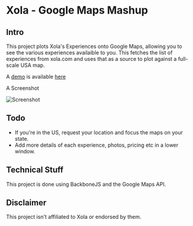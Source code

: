 # Xola - Google Maps Mashup

## Intro

This project plots Xola's Experiences onto Google Maps, allowing you to see the various experiences availaible to you. This fetches the list of experiences from xola.com and uses that as a source to plot against a full-scale USA map.

A [demo](http://rushi.vishavadia.com/xola-googlemaps/) is available [here](http://rushi.vishavadia.com/xola-googlemaps/)

A Screenshot

![Screenshot](https://bitbucket.org/rushi/xola-googlemaps/raw/39a0c915c10b619757ec374ff9e679cf7d2c5414/screenshot.png)

## Todo 

* If you're in the US, request your location and focus the maps on your state.
* Add more details of each experience, photos, pricing etc in a lower window.

## Technical Stuff

This project is done using BackboneJS and the Google Maps API.

## Disclaimer

This project isn't affiliated to Xola or endorsed by them.  